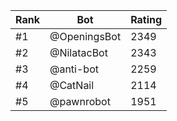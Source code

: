 Rank|Bot|Rating
---|---|---
#1|@OpeningsBot|2349
#2|@NilatacBot|2343
#3|@anti-bot|2259
#4|@CatNail|2114
#5|@pawnrobot|1951
